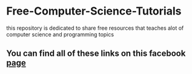 # Free-Computer-Science-Tutorials
this repository is dedicated to share free resources that teaches alot of computer science and programming topics

<h2>You can find all of these links on this facebook <a target="_blank" href="https://www.facebook.com/profile.php?id=100071701954311">page</a></h2>
